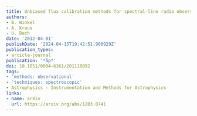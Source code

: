 ```yaml
---
title: Unbiased flux calibration methods for spectral-line radio observations
authors:
- B. Winkel
- A. Kraus
- U. Bach
date: '2012-04-01'
publishDate: '2024-04-15T19:42:51.900929Z'
publication_types:
- article-journal
publication: '*åp*'
doi: 10.1051/0004-6361/201118092
tags:
- 'methods: observational'
- 'techniques: spectroscopic'
- Astrophysics - Instrumentation and Methods for Astrophysics
links:
- name: arXiv
  url: https://arxiv.org/abs/1203.0741
---
```

